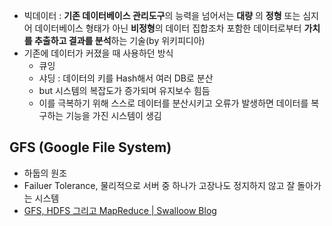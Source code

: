 ﻿
-   빅데이터 :  **기존 데이터베이스 관리도구**의 능력을 넘어서는  **대량**  의  **정형**  또는 심지어 데이터베이스 형태가 아닌  **비정형**의 데이터 집합조차 포함한 데이터로부터  **가치를 추출하고 결과를 분석**하는 기술(by 위키피디아)
-   기존에 데이터가 커졌을 때 사용하던 방식
    -   큐잉
    -   샤딩 : 데이터의 키를 Hash해서 여러 DB로 분산
    -   but 시스템의 복잡도가 증가되며 유지보수 힘듬
    -   이를 극복하기 위해 스스로 데이터를 분산시키고 오류가 발생하면 데이터를 복구하는 기능을 가진 시스템이 생김
## GFS (Google File System)
-   하둡의 원조
-   Failuer Tolerance, 물리적으로 서버 중 하나가 고장나도 정지하지 않고 잘 돌아가는 시스템
- [GFS, HDFS 그리고 MapReduce | Swalloow Blog](https://swalloow.github.io/map-reduce/)
